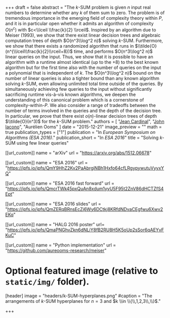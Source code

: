 +++
draft = false
abstract = "The $k$-SUM problem is given $n$ input real numbers to determine whether any $k$ of them sum to zero. The problem is of tremendous importance in the emerging field of complexity theory within $P$, and it is in particular open whether it admits an algorithm of complexity $O(n^c)$ with $c<\\lceil \\frac{k}{2} \\rceil$. Inspired by an algorithm due to Meiser (1993), we show that there exist linear decision trees and algebraic computation trees of depth $O(n^3\\log^2 n)$ solving $k$-SUM. Furthermore, we show that there exists a randomized algorithm that runs in $\\tilde{O}(n^{\\lceil\\frac{k}{2}\\rceil+8})$ time, and performs $O(n^3\\log^2 n)$ linear queries on the input. Thus, we show that it is possible to have an algorithm with a runtime almost identical (up to the $+8$) to the best known algorithm but for the first time also with the number of queries on the input a polynomial that is independent of $k$. The $O(n^3\\log^2 n)$ bound on the number of linear queries is also a tighter bound than any known algorithm solving $k$-SUM, even allowing unlimited total time outside of the queries.  By simultaneously achieving few queries to the input without significantly sacrificing runtime vis-à-vis known algorithms, we deepen the understanding of this canonical problem which is a cornerstone of complexity-within-$P$.  We also consider a range of tradeoffs between the number of terms involved in the queries and the depth of the decision tree. In particular, we prove that there exist $o(n)$-linear decision trees of depth $\\tilde{O}(n^3)$ for the $k$-SUM problem."
authors = [
"[Jean Cardinal](http://homepages.ulb.ac.be/~jcardin)",
"[John Iacono](http://johniacono.com)",
"Aurélien Ooms"
]
date = "2015-12-21"
image_preview = ""
math = true
publication_types = ["1"]
publication = "In *European Symposium on Algorithms (ESA 2016)*."
publication_short = "In *ESA 2016*"
title = "Solving $k$-SUM using few linear queries"

[[url_custom]]
name = "arXiv"
url = "https://arxiv.org/abs/1512.06678"

[[url_custom]]
name = "ESA 2016"
url = "https://ipfs.io/ipfs/QmY9HhZ2Kv2PaAbrgiNBh1Hxfo64cfLRgypywutuVyvxYQ"

[[url_custom]]
name = "ESA 2016 fast forward"
url = "https://ipfs.io/ipfs/QmcrTWk45pxQuAn8xdum1yvU5F95t2ZnV86dHCTZfS4Ept"

[[url_custom]]
name = "ESA 2016 slides"
url = "https://ipfs.io/ipfs/QmZERqBRnsEcZj6Wy6DCtkj8KRfdNDvaCEgfwu6Xwv2EKq"

[[url_custom]]
name = "HALG 2016 poster"
url= "https://ipfs.io/ipfs/QmaPNGhvZkn6dNLiY8fB2RU8H5K5oUp2sSor6qAEYvFKuC"

[[url_custom]]
name = "Python implementation"
url = "https://github.com/aureooms-research/meiser"


# Optional featured image (relative to `static/img/` folder).
[header]
image = "headers/k-SUM-hyperplanes.png"
#caption = "The arrangements of $k$-SUM hyperplanes for $n=3$ and $k \\in \\{\\,1,2,3\\,\\}$."

+++

<!--More detail can easily be written here using *Markdown* and $\\rm \\LaTeX$ math code.-->
